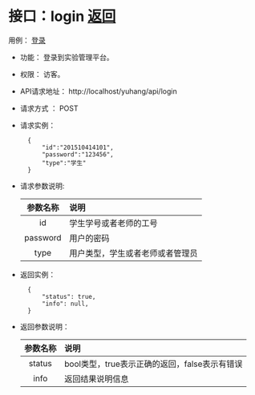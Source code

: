 # 接口：login  [返回](../README.md)
用例： [登录](../user/登陆用例.md)

- 功能：
    登录到实验管理平台。

- 权限：
    访客。

- API请求地址：
   http://localhost/yuhang/api/login

- 请求方式 ：
    POST

- 请求实例：

        {
            "id":"201510414101",
            "password":"123456",
            "type":"学生"
        }

- 请求参数说明:

  |参数名称|说明|
  |:---------:|:--------------------------------------------------------|
  |id|学生学号或者老师的工号|
  |password|用户的密码|
  |type|用户类型，学生或者老师或者管理员|

- 返回实例：

        {
            "status": true,
            "info": null,
        }

- 返回参数说明：

  |参数名称|说明|
  |:---------:|:--------------------------------------------------------|
  |status|bool类型，true表示正确的返回，false表示有错误|
  |info|返回结果说明信息|